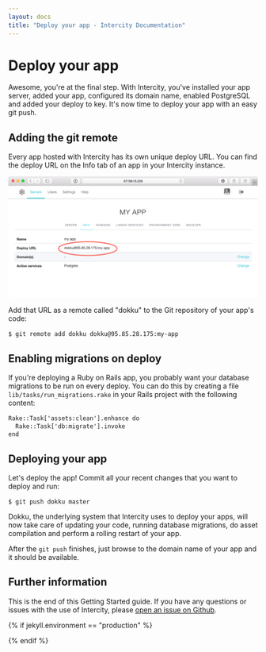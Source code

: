 ```yaml
---
layout: docs
title: "Deploy your app - Intercity Documentation"
---
```


<h1 class="m-t-0">Deploy your app</h1>

Awesome, you're at the final step. With Intercity, you've installed your app server, added your app, configured its domain name, enabled PostgreSQL and added your deploy to key. It's now time to deploy your app with an easy git push.

## Adding the git remote

Every app hosted with Intercity has its own unique deploy URL. You can find the deploy URL on the Info tab of an app in your Intercity instance.

<img src="/images/docs-app-info-deploy-url@2x.png" class="img-responsive img-thumbnail">

Add that URL as a remote called "dokku" to the Git repository of your app's code:

```
$ git remote add dokku dokku@95.85.28.175:my-app
```

## Enabling migrations on deploy

If you're deploying a Ruby on Rails app, you probably want your database migrations to be run on every deploy. You can do this by creating a file `lib/tasks/run_migrations.rake` in your Rails project with the following content:

```
Rake::Task['assets:clean'].enhance do
  Rake::Task['db:migrate'].invoke
end
```

## Deploying your app

Let's deploy the app! Commit all your recent changes that you want to deploy and run:

```
$ git push dokku master
```

Dokku, the underlying system that Intercity uses to deploy your apps, will now take care of updating your code, running database migrations, do asset compilation and perform a rolling restart of your app.

After the `git push` finishes, just browse to the domain name of your app and it should be available.

## Further information

This is the end of this Getting Started guide. If you have any questions or issues with the use of Intercity, please [open an issue on Github](https://github.com/intercity/intercity-next).

{% if jekyll.environment == "production" %}
<script type="text/javascript">
fbq('track', 'ReadDocsDeployApp');
</script>
{% endif %}
